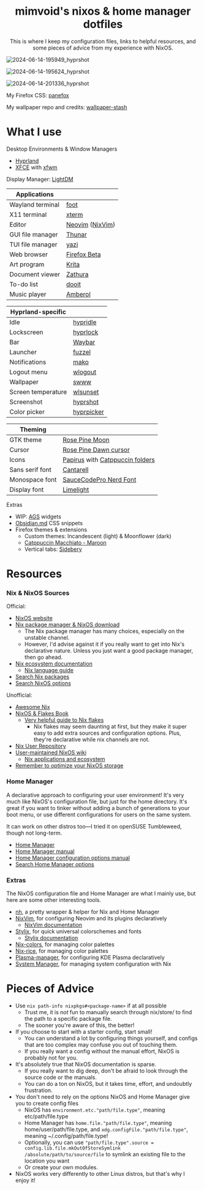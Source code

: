 <h1 align="center">mimvoid's nixos & home manager dotfiles</h1>

<p align="center">This is where I keep my configuration files, links to helpful resources, and some pieces of advice from my experience with NixOS.

<span align="center">

![2024-06-14-195949_hyprshot](https://github.com/mimvoid/nix-config/assets/153698678/3f3fd85b-64c6-4adf-8987-1d345e00d901)

![2024-06-14-195624_hyprshot](https://github.com/mimvoid/nix-config/assets/153698678/c80bb662-b7f5-434b-8613-a21cd33767ee)

![2024-06-14-201336_hyprshot](https://github.com/mimvoid/nix-config/assets/153698678/075ef3b6-456a-4543-a740-7794d1a0a8d2)

</span>

My Firefox CSS: [panefox](https://github.com/mimvoid/panefox)

My wallpaper repo and credits: [wallpaper-stash](https://github.com/mimvoid/wallpaper-stash/tree/main)

# What I use

Desktop Environments & Window Managers

- [Hyprland](https://hyprland.org/)
- [XFCE](https://xfce.org) with [xfwm](https://docs.xfce.org/xfce/xfwm4/start) 

Display Manager: [LightDM](https://github.com/canonical/lightdm)

| Applications      |                                                                        |
| ----------------- | ---------------------------------------------------------------------- |
| Wayland terminal  | [foot](https://codeberg.org/dnkl/foot)                                 |
| X11 terminal      | [xterm](https://invisible-island.net/xterm/)                           |
| Editor            | [Neovim](https://neovim.io) ([NixVim](https://github.com/nix-community/nixvim)) |
| GUI file manager  | [Thunar](https://docs.xfce.org/xfce/thunar/start)                      |
| TUI file manager  | [yazi](https://github.com/sxyazi/yazi)                                 |
| Web browser       | [Firefox Beta](https://www.mozilla.org/en-US/firefox/channel/desktop/) |
| Art program       | [Krita](https://krita.org)                                             |
| Document viewer   | [Zathura](https://git.pwmt.org/pwmt/zathura/)                          |
| To-do list        | [dooit](https://github.com/kraanzu/dooit)                              |
| Music player      | [Amberol](https://apps.gnome.org/Amberol)                              |

| Hyprland-specific  |                                                       |
| ------------------ | ----------------------------------------------------- |
| Idle               | [hypridle](https://wiki.hyprland.org/Hypr-Ecosystem/) |
| Lockscreen         | [hyprlock](https://wiki.hyprland.org/Hypr-Ecosystem/) |
| Bar                | [Waybar](https://github.com/Alexays/Waybar)           |
| Launcher           | [fuzzel](https://codeberg.org/dnkl/fuzzel)            |
| Notifications      | [mako](https://github.com/emersion/mako)              |
| Logout menu        | [wlogout](https://github.com/ArtsyMacaw/wlogout)      |
| Wallpaper          | [swww](https://github.com/LGFae/swww)                 |
| Screen temperature | [wlsunset](https://sr.ht/~kennylevinsen/wlsunset/)    |
| Screenshot         | [hyprshot](https://github.com/Gustash/hyprshot)       |
| Color picker       | [hyprpicker](https://github.com/hyprwm/hyprpicker)    |

| Theming         |                                                              |
| --------------- | ------------------------------------------------------------ |
| GTK theme       | [Rose Pine Moon](https://github.com/rose-pine/gtk)           |
| Cursor          | [Rose Pine Dawn cursor](https://github.com/rose-pine/cursor) |
| Icons           | [Papirus](https://github.com/PapirusDevelopmentTeam/papirus-icon-theme) with [Catppuccin folders](https://github.com/catppuccin/papirus-folders) |
| Sans serif font | [Cantarell](https://cantarell.gnome.org/)                    |
| Monospace font  | [SauceCodePro Nerd Font](https://www.nerdfonts.com/)         |
| Display font    | [Limelight](https://fonts.google.com/specimen/Limelight)     |

Extras

- WIP: [AGS](https://github.com/Aylur/ags) widgets
- [Obsidian.md](https://obsidian.md) CSS snippets
- Firefox themes & extensions
  - Custom themes: Incandescent (light) & Moonflower (dark)
  - [Catppuccin Macchiato - Maroon](https://github.com/catppuccin/firefox)
  - Vertical tabs: [Sidebery](https://addons.mozilla.org/en-US/firefox/addon/sidebery/)

# Resources

### Nix & NixOS Sources

Official:
- [NixOS website](https://nixos.org/)
- [Nix package manager & NixOS download](https://nixos.org/download/)
  - The Nix package manager has many choices, especially on the unstable channel.
  - However, I'd advise against it if you really want to get into Nix's declarative nature. Unless you just want a good package manager, then go ahead.
- [Nix ecosystem documentation](https://nix.dev)
  - [Nix language guide](https://nix.dev/tutorials/nix-language)
- [Search Nix packages](https://search.nixos.org/packages)
- [Search NixOS options](https://search.nixos.org/options)

Unofficial:

- [Awesome Nix](https://github.com/nix-community/awesome-nix)
- [NixOS & Flakes Book](https://nixos-and-flakes.thiscute.world)
  - [Very helpful guide to Nix flakes](https://nixos-and-flakes.thiscute.world/nixos-with-flakes/introduction-to-flakes)
    - Nix flakes may seem daunting at first, but they make it super easy to add extra sources and configuration options. Plus, they're declarative while nix channels are not.
- [Nix User Repository](https://nur.nix-community.org/)
- [User-maintained NixOS wiki](https://nixos.wiki)
  - [Nix applications and ecosystem](https://nixos.wiki/wiki/Applications)
- [Remember to optimize your NixOS storage](https://www.reddit.com/r/NixOS/comments/1cunvdw/friendly_reminder_optimizestore_is_not_on_by/)

### Home Manager
A declarative approach to configuring your user environment! It's very much like NixOS's configuration file, but just for the home directory. It's great if you want to tinker without adding a bunch of generations to your boot menu, or use different configurations for users on the same system.

It can work on other distros too—I tried it on openSUSE Tumbleweed, though not long-term.

- [Home Manager](https://github.com/nix-community/home-manager)
- [Home Manager manual](https://nix-community.github.io/home-manager/)
- [Home Manager configuration options manual](https://nix-community.github.io/home-manager/options.xhtml)
- [Search Home Manager options](https://home-manager-options.extranix.com/)

### Extras
The NixOS configuration file and Home Manager are what I mainly use, but here are some other interesting tools.

- [nh](https://github.com/viperML/nh), a pretty wrapper & helper for Nix and Home Manager
- [NixVim](https://github.com/nix-community/nixvim), for configuring Neovim and its plugins declaratively
  - [NixVim documentation](https://nix-community.github.io/nixvim/)
- [Stylix](https://github.com/danth/stylix), for quick universal colorschemes and fonts
  - [Stylix documentation](https://danth.github.io/stylix/options/nixos.html)
- [Nix-colors](https://docs.xfce.org/xfce/xfwm4/start), for managing color palettes
- [Nix-rice](https://github.com/bertof/nix-rice/), for managing color palettes
- [Plasma-manager](https://github.com/pjones/plasma-manager), for configuring KDE Plasma declaratively
- [System Manager](https://github.com/numtide/system-manager), for managing system configuration with Nix

# Pieces of Advice

- Use `nix path-info nixpkgs#<package-name>` if at all possible
  - Trust me, it is *not* fun to manually search through nix/store/ to find the path to a specific package file.
  - The sooner you're aware of this, the better!
- If you choose to start with a starter config, start small!
  - You can understand a lot by configuring things yourself, and configs that are too complex may confuse you out of touching them.
  - If you really want a config without the manual effort, NixOS is probably not for you.
- It's absolutely true that NixOS documentation is sparse.
  - If you really want to dig deep, don't be afraid to look through the source code or the manuals.
  - You can do a ton on NixOS, but it takes time, effort, and undoubtly frustration.
- You don't need to rely on the options NixOS and Home Manager give you to create config files
  - NixOS has `environment.etc."path/file.type"`, meaning etc/path/file.type
  - Home Manager has `home.file."path/file.type"`, meaning home/user/path/file.type, and `xdg.configFile."path/file.type"`, meaning ~/.config/path/file.type!
  - Optionally, you can use `"path/file.type".source = config.lib.file.mkOutOfStoreSymlink /absolute/path/to/source/file` to symlink an existing file to the location you want
  - Or create your own modules.
- NixOS works very differently to other Linux distros, but that's why I enjoy it!
